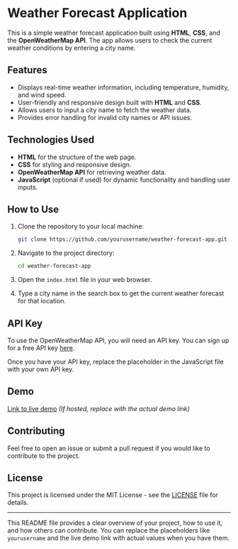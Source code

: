 

# Weather Forecast Application

This is a simple weather forecast application built using **HTML**, **CSS**, and the **OpenWeatherMap API**. The app allows users to check the current weather conditions by entering a city name.

## Features

- Displays real-time weather information, including temperature, humidity, and wind speed.
- User-friendly and responsive design built with **HTML** and **CSS**.
- Allows users to input a city name to fetch the weather data.
- Provides error handling for invalid city names or API issues.

## Technologies Used

- **HTML** for the structure of the web page.
- **CSS** for styling and responsive design.
- **OpenWeatherMap API** for retrieving weather data.
- **JavaScript** (optional if used) for dynamic functionality and handling user inputs.

## How to Use

1. Clone the repository to your local machine:
   ```bash
   git clone https://github.com/yourusername/weather-forecast-app.git
   ```

2. Navigate to the project directory:
   ```bash
   cd weather-forecast-app
   ```

3. Open the `index.html` file in your web browser.

4. Type a city name in the search box to get the current weather forecast for that location.

## API Key

To use the OpenWeatherMap API, you will need an API key. You can sign up for a free API key [here](https://openweathermap.org/appid).

Once you have your API key, replace the placeholder in the JavaScript file with your own API key.

## Demo

[Link to live demo](https://your-live-demo-link.com) *(If hosted, replace with the actual demo link)*

## Contributing

Feel free to open an issue or submit a pull request if you would like to contribute to the project.

## License

This project is licensed under the MIT License - see the [LICENSE](LICENSE) file for details.

---

This README file provides a clear overview of your project, how to use it, and how others can contribute. You can replace the placeholders like `yourusername` and the live demo link with actual values when you have them.
